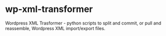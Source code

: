 wp-xml-transformer
==================

Wordpress XML Trasformer - python scripts to split and commit, or pull and reassemble, Wordpress XML import/export files.

